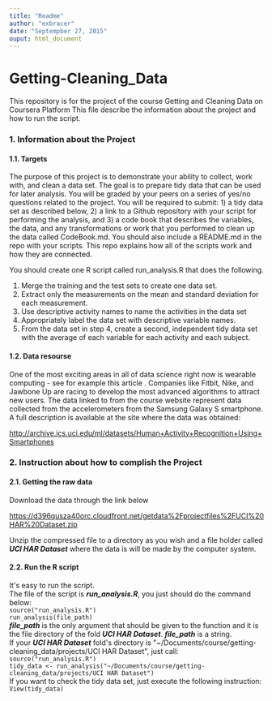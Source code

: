 ```yaml
---
title: "Readme"
author: "exbracer"
date: "Septempber 27, 2015"
ouput: html_document
---
```


# Getting-Cleaning_Data

This repository is for the project of the course Getting and Cleaning Data on Coursera Platform
This file describe the information about the project and how to run the script.



### 1. Information about the Project 
#### 1.1. Targets
The purpose of this project is to demonstrate your ability to collect, work with, and clean a data set. The goal is to prepare tidy data that can be used for later analysis. You will be graded by your peers on a series of yes/no questions related to the project. You will be required to submit: 1) a tidy data set as described below, 2) a link to a Github repository with your script for performing the analysis, and 3) a code book that describes the variables, the data, and any transformations or work that you performed to clean up the data called CodeBook.md. You should also include a README.md in the repo with your scripts. This repo explains how all of the scripts work and how they are connected. 

You should create one R script called run_analysis.R that does the following. 

1. Merge the training and the test sets to create one data set.
2. Extract only the measurements on the mean and standard deviation for each measurement.
3. Use descriptive activity names to name the activities in the data set
4. Appropriately label the data set with descriptive variable names.
5. From the data set in step 4, create a second, independent tidy data set with the average of each variable for each activity and each subject.

#### 1.2. Data resourse
One of the most exciting areas in all of data science right now is wearable computing - see for example this article . Companies like Fitbit, Nike, and Jawbone Up are racing to develop the most advanced algorithms to attract new users. The data linked to from the course website represent data collected from the accelerometers from the Samsung Galaxy S smartphone. A full description is available at the site where the data was obtained: 

http://archive.ics.uci.edu/ml/datasets/Human+Activity+Recognition+Using+Smartphones 

### 2. Instruction about how to complish the Project
#### 2.1. Getting the raw data
Download the data through the link below

https://d396qusza40orc.cloudfront.net/getdata%2Fprojectfiles%2FUCI%20HAR%20Dataset.zip 

Unzip the compressed file to a directory as you wish and a file holder called ***UCI HAR Dataset*** where the data is will be made by the computer system.
#### 2.2. Run the R script 
It's easy to run the script.  
The file of the script is ***run_analysis.R***, you just should do the command below:  
`source("run_analysis.R")`  
`run_analysis(file_path)`  
***file_path*** is the only argument that should be given to the function and it is the file directory of the fold ***UCI HAR Dataset***. ***file_path*** is a string.  
If your ***UCI HAR Dataset*** fold's directory is "~/Documents/course/getting-cleaning_data/projects/UCI HAR Dataset", just call:  
`source("run_analysis.R")`  
`tidy_data <- run_analysis("~/Documents/course/getting-cleaning_data/projects/UCI HAR Dataset")`  
If you want to check the tidy data set, just execute the following instruction:
`View(tidy_data)`


